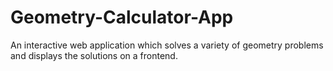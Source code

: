 # Geometry-Calculator-App
An interactive web application which solves a variety of geometry problems and displays the solutions on a frontend.
